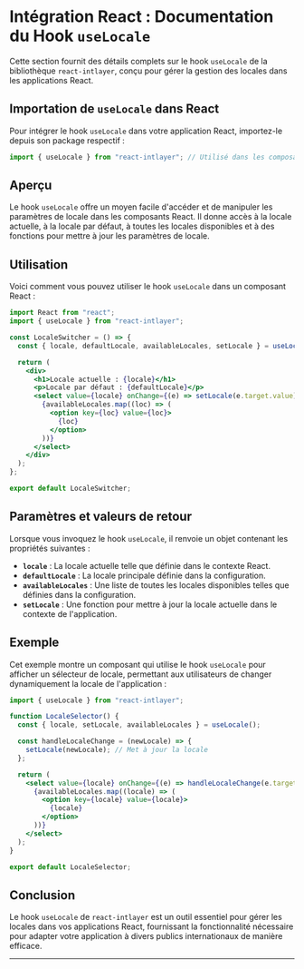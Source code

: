 # Intégration React : Documentation du Hook `useLocale`

Cette section fournit des détails complets sur le hook `useLocale` de la bibliothèque `react-intlayer`, conçu pour gérer la gestion des locales dans les applications React.

## Importation de `useLocale` dans React

Pour intégrer le hook `useLocale` dans votre application React, importez-le depuis son package respectif :

```javascript
import { useLocale } from "react-intlayer"; // Utilisé dans les composants React pour la gestion des locales
```

## Aperçu

Le hook `useLocale` offre un moyen facile d'accéder et de manipuler les paramètres de locale dans les composants React. Il donne accès à la locale actuelle, à la locale par défaut, à toutes les locales disponibles et à des fonctions pour mettre à jour les paramètres de locale.

## Utilisation

Voici comment vous pouvez utiliser le hook `useLocale` dans un composant React :

```jsx
import React from "react";
import { useLocale } from "react-intlayer";

const LocaleSwitcher = () => {
  const { locale, defaultLocale, availableLocales, setLocale } = useLocale();

  return (
    <div>
      <h1>Locale actuelle : {locale}</h1>
      <p>Locale par défaut : {defaultLocale}</p>
      <select value={locale} onChange={(e) => setLocale(e.target.value)}>
        {availableLocales.map((loc) => (
          <option key={loc} value={loc}>
            {loc}
          </option>
        ))}
      </select>
    </div>
  );
};

export default LocaleSwitcher;
```

## Paramètres et valeurs de retour

Lorsque vous invoquez le hook `useLocale`, il renvoie un objet contenant les propriétés suivantes :

- **`locale`** : La locale actuelle telle que définie dans le contexte React.
- **`defaultLocale`** : La locale principale définie dans la configuration.
- **`availableLocales`** : Une liste de toutes les locales disponibles telles que définies dans la configuration.
- **`setLocale`** : Une fonction pour mettre à jour la locale actuelle dans le contexte de l'application.

## Exemple

Cet exemple montre un composant qui utilise le hook `useLocale` pour afficher un sélecteur de locale, permettant aux utilisateurs de changer dynamiquement la locale de l'application :

```jsx
import { useLocale } from "react-intlayer";

function LocaleSelector() {
  const { locale, setLocale, availableLocales } = useLocale();

  const handleLocaleChange = (newLocale) => {
    setLocale(newLocale); // Met à jour la locale
  };

  return (
    <select value={locale} onChange={(e) => handleLocaleChange(e.target.value)}>
      {availableLocales.map((locale) => (
        <option key={locale} value={locale}>
          {locale}
        </option>
      ))}
    </select>
  );
}

export default LocaleSelector;
```

## Conclusion

Le hook `useLocale` de `react-intlayer` est un outil essentiel pour gérer les locales dans vos applications React, fournissant la fonctionnalité nécessaire pour adapter votre application à divers publics internationaux de manière efficace.

---
